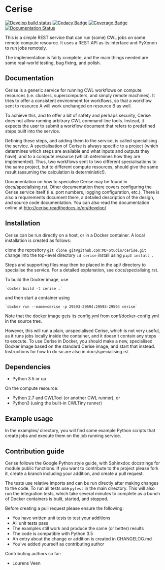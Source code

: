 Cerise
======
[![Develop build status](https://api.travis-ci.org/MD-Studio/cerise.svg?branch=develop)](https://travis-ci.org/MD-Studio/cerise) [![Codacy Badge](https://api.codacy.com/project/badge/Grade/56de5791221a42e5964ba9d3a949c9c4)](https://www.codacy.com/app/LourensVeen/cerise) [![Coverage Badge](https://api.codacy.com/project/badge/Coverage/56de5791221a42e5964ba9d3a949c9c4)](https://www.codacy.com/app/LourensVeen/cerise?utm_source=github.com&utm_medium=referral&utm_content=MD-Studio/cerise&utm_campaign=Badge_Coverage) [![Documentation Status](https://readthedocs.org/projects/cerise/badge/?version=latest)](http://cerise.readthedocs.io/en/latest/?badge=latest)

This is a simple REST service that can run (some) CWL jobs on some remote
compute resource. It uses a REST API as its interface and PyXenon
to run jobs remotely.

The implementation is fairly complete, and the main things needed are some
real-world testing, bug fixing, and polish.


Documentation
-------------
Cerise is a generic service for running CWL workflows on compute resources (i.e.
clusters, supercomputers, and simply remote machines). It tries to offer a
consistent environment for workflows, so that a workflow sent to resource A will
work unchanged on resource B as well.

To achieve this, and to offer a bit of safety and perhaps security, Cerise does
not allow running arbitrary CWL command line tools. Instead, it expects the user
to submit a workflow document that refers to predefined steps built into the
service.

Defining these steps, and adding them to the service, is called specialising the
service. A specialisation of Cerise is always specific to a project (which
determines which steps are available and what inputs and outputs they have), and
to a compute resource (which determines how they are implemented). Thus, two
workflows sent to two different specialisations to the same project, but to
different compute resources, should give the same result (assuming the
calculation is deterministic!).

Documentation on how to specialise Cerise may be found in docs/specialising.rst.
Other documentation there covers configuring the Cerise service itself (i.e.
port numbers, logging configuration, etc.). There is also a requirements
document there, a detailed description of the design, and source code
documentation. You can also read the documentation online at
http://cerise.readthedocs.io/en/develop/


Installation
------------
Cerise can be run directly on a host, or in a Docker container. A local
installation is created as follows:

clone the repository
    `git clone git@github.com:MD-Studio/cerise.git`
change into the top-level directory
    `cd cerise`
install using
    `pip3 install .`

Steps and supporting files may then be placed in the api/ directory to
specialise the service. For a detailed explanation, see docs/specialising.rst.

To build the Docker image, use

    `docker build -t cerise .`

and then start a container using

    `docker run --name=cerise -p 29593-29594:29593-29594 cerise`

Note that the docker image gets its config.yml from conf/docker-config.yml in
the source tree.

However, this will run a plain, unspecialised Cerise, which is not very
useful, as it runs jobs locally inside the container, and it doesn't contain any
steps to execute. To use Cerise in Docker, you should make a new, specialised
Docker image based on the standard Cerise image, and start that instead.
Instructions for how to do so are also in docs/specialising.rst


Dependencies
------------
 * Python 3.5 or up

On the compute resource:
 * Python 2.7 and CWLTool (or another CWL runner), or
 * Python3 (using the built-in CWLTiny runner)

Example usage
-------------

In the examples/ directory, you will find some example Python scripts that
create jobs and execute them on the job running service.

Contribution guide
------------------
Cerise follows the Google Python style guide, with Sphinxdoc docstrings for module public functions. If you want to
contribute to the project please fork it, create a branch including your addition, and create a pull request.

The tests use relative imports and can be run directly after making
changes to the code. To run all tests use `pytest` in the main directory.
This will also run the integration tests, which take several minutes to complete
as a bunch of Docker containers is built, started, and stopped.

Before creating a pull request please ensure the following:
* You have written unit tests to test your additions
* All unit tests pass
* The examples still work and produce the same (or better) results
* The code is compatible with Python 3.5
* An entry about the change or addition is created in CHANGELOG.md
* You've added yourself as contributing author

Contributing authors so far:
* Lourens Veen
